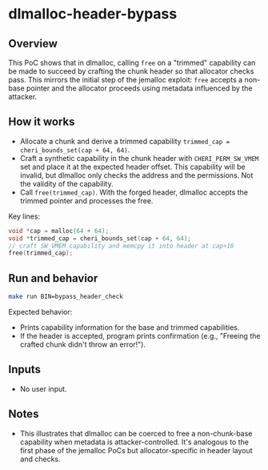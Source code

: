 # dlmalloc-header-bypass

## Overview
This PoC shows that in dlmalloc, calling `free` on a "trimmed" capability can be made to succeed by crafting the chunk header so that allocator checks pass. This mirrors the initial step of the jemalloc exploit: `free` accepts a non-base pointer and the allocator proceeds using metadata influenced by the attacker.

## How it works
- Allocate a chunk and derive a trimmed capability `trimmed_cap = cheri_bounds_set(cap + 64, 64)`.
- Craft a synthetic capability in the chunk header with `CHERI_PERM_SW_VMEM` set and place it at the expected header offset. This capability will be invalid, but dlmalloc only checks the address and the permissions. Not the validity of the capability.
- Call `free(trimmed_cap)`. With the forged header, dlmalloc accepts the trimmed pointer and processes the free.

Key lines:
```c
void *cap = malloc(64 + 64);
void *trimmed_cap = cheri_bounds_set(cap + 64, 64);
// craft SW_VMEM capability and memcpy it into header at cap+16
free(trimmed_cap);
```

## Run and behavior
```bash
make run BIN=bypass_header_check
```
Expected behavior:
- Prints capability information for the base and trimmed capabilities.
- If the header is accepted, program prints confirmation (e.g., "Freeing the crafted chunk didn't throw an error!").

## Inputs
- No user input.

## Notes
- This illustrates that dlmalloc can be coerced to free a non-chunk-base capability when metadata is attacker-controlled. It's analogous to the first phase of the jemalloc PoCs but allocator-specific in header layout and checks.
